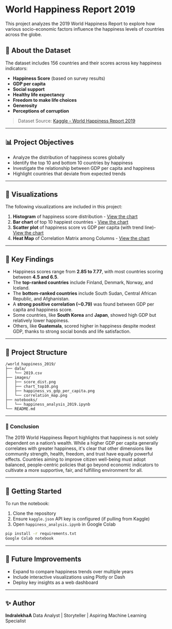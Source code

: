 # World Happiness Report 2019

This project analyzes the 2019 World Happiness Report to explore how various socio-economic factors influence the happiness levels of countries across the globe.

## 📄 About the Dataset

The dataset includes 156 countries and their scores across key happiness indicators:

* **Happiness Score** (based on survey results)
* **GDP per capita**
* **Social support**
* **Healthy life expectancy**
* **Freedom to make life choices**
* **Generosity**
* **Perceptions of corruption**

> Dataset Source: [Kaggle - World Happiness Report 2019](https://www.kaggle.com/unsdsn/world-happiness)

---

## 📊 Project Objectives

* Analyze the distribution of happiness scores globally
* Identify the top 10 and bottom 10 countries by happiness
* Investigate the relationship between GDP per capita and happiness
* Highlight countries that deviate from expected trends

---

## 🎨 Visualizations

The following visualizations are included in this project:

1. **Histogram** of happiness score distribution - [View the chart](./images/score_dist.png)
2. **Bar chart** of top 10 happiest countries - [View the chart](./images/chart_top_10.png)
3. **Scatter plot** of happiness score vs GDP per capita (with trend line)- [View the chart](./images/happiness_vs_gdp_per_capita.png)
4. **Heat Map** of Correlation Matrix among Columns - [View the chart](./images/correlation_map.png)

---

## 🔎 Key Findings

* Happiness scores range from **2.85 to 7.77**, with most countries scoring between **4.5 and 6.5**.
* The **top-ranked countries** include Finland, Denmark, Norway, and Iceland.
* The **bottom-ranked countries** include South Sudan, Central African Republic, and Afghanistan.
* A **strong positive correlation (\~0.79)** was found between GDP per capita and happiness score.
* Some countries, like **South Korea** and **Japan**, showed high GDP but relatively lower happiness.
* Others, like **Guatemala**, scored higher in happiness despite modest GDP, thanks to strong social bonds and life satisfaction.

---

## 🔧 Project Structure

```
/world_happiness_2019/
├── data/
│   └── 2019.csv
├── images/
│   ├── score_dist.png
│   ├── chart_top10.png
│   ├── happiness_vs_gdp_per_capita.png
│   └── correlation_map.png
├── notebooks/
│   └── happiness_analysis_2019.ipynb
└── README.md

```

---
### 🧠 Conclusion
The 2019 World Happiness Report highlights that happiness is not solely dependent on a nation’s wealth. While a higher GDP per capita generally correlates with greater happiness, it's clear that other dimensions like community strength, health, freedom, and trust have equally powerful effects. Countries aiming to improve citizen well-being must adopt balanced, people-centric policies that go beyond economic indicators to cultivate a more supportive, fair, and fulfilling environment for all.

---

## 🚀 Getting Started

To run the notebook:

1. Clone the repository
2. Ensure `kaggle.json` API key is configured (if pulling from Kaggle)
3. Open `happiness_analysis.ipynb` in Google Colab

```bash
pip install -r requirements.txt
Google Colab notebook
```

---

## 🚀 Future Improvements

* Expand to compare happiness trends over multiple years
* Include interactive visualizations using Plotly or Dash
* Deploy key insights as a web dashboard

---

## ✨ Author

**IndralekhaA**
Data Analyst | Storyteller | Aspiring Machine Learning Specialist

